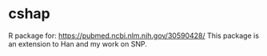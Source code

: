 # cshap
R package for:  https://pubmed.ncbi.nlm.nih.gov/30590428/  This package is an extension to Han and my work on SNP.
